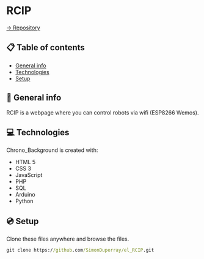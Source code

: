 # RCIP

[-> Repository](https://github.com/SimonDuperray/el_RCIP)

## :clipboard: Table of contents
* [General info](#general-info)
* [Technologies](#technologies)
* [Setup](#setup)

## :page_facing_up: General info
RCIP is a webpage where you can control robots via wifi (ESP8266 Wemos).
	
## :computer: Technologies
Chrono_Background is created with:
* HTML 5
* CSS 3
* JavaScript
* PHP
* SQL
* Arduino
* Python
	
## :cd: Setup
Clone these files anywhere and browse the files.
```bat
git clone https://github.com/SimonDuperray/el_RCIP.git
```
